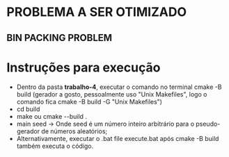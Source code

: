 # PROBLEMA A SER OTIMIZADO
## BIN PACKING PROBLEM

# Instruções para execução
 - Dentro da pasta **trabalho-4**, executar o comando no terminal cmake -B build (gerador a gosto, pessoalmente uso "Unix Makefiles", logo o comando fica cmake -B build -G "Unix Makefiles")
 - cd build 
 - make ou cmake --build .
 - main seed -> Onde seed é um número inteiro arbitrário para o pseudo-gerador de números aleatórios;
 - Alternativamente, executar o .bat file execute.bat após cmake -B build também executa o código.